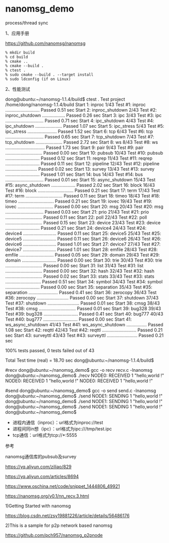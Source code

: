 # nanomsg_demo
process/thread sync

1、应用手册

https://github.com/nanomsg/nanomsg

    % mkdir build
    % cd build
    % cmake ..
    % cmake --build .
    % ctest .
    % sudo cmake --build . --target install
    % sudo ldconfig (if on Linux)

2、性能测试

dong@ubuntu:~/nanomsg-1.1.4/build$ ctest .
Test project /home/dong/nanomsg-1.1.4/build
      Start  1: inproc
 1/43 Test  #1: inproc ...........................   Passed    0.51 sec
      Start  2: inproc_shutdown
 2/43 Test  #2: inproc_shutdown ..................   Passed    0.26 sec
      Start  3: ipc
 3/43 Test  #3: ipc ..............................   Passed    0.71 sec
      Start  4: ipc_shutdown
 4/43 Test  #4: ipc_shutdown .....................   Passed    1.07 sec
      Start  5: ipc_stress
 5/43 Test  #5: ipc_stress .......................   Passed    1.52 sec
      Start  6: tcp
 6/43 Test  #6: tcp ..............................   Passed    0.65 sec
      Start  7: tcp_shutdown
 7/43 Test  #7: tcp_shutdown .....................   Passed    2.72 sec
      Start  8: ws
 8/43 Test  #8: ws ...............................   Passed    1.73 sec
      Start  9: pair
 9/43 Test  #9: pair .............................   Passed    0.00 sec
      Start 10: pubsub
10/43 Test #10: pubsub ...........................   Passed    0.12 sec
      Start 11: reqrep
11/43 Test #11: reqrep ...........................   Passed    0.11 sec
      Start 12: pipeline
12/43 Test #12: pipeline .........................   Passed    0.02 sec
      Start 13: survey
13/43 Test #13: survey ...........................   Passed    1.01 sec
      Start 14: bus
14/43 Test #14: bus ..............................   Passed    0.01 sec
      Start 15: async_shutdown
15/43 Test #15: async_shutdown ...................   Passed    2.02 sec
      Start 16: block
16/43 Test #16: block ............................   Passed    0.21 sec
      Start 17: term
17/43 Test #17: term .............................   Passed    0.11 sec
      Start 18: timeo
18/43 Test #18: timeo ............................   Passed    0.21 sec
      Start 19: iovec
19/43 Test #19: iovec ............................   Passed    0.00 sec
      Start 20: msg
20/43 Test #20: msg ..............................   Passed    0.03 sec
      Start 21: prio
21/43 Test #21: prio .............................   Passed    0.11 sec
      Start 22: poll
22/43 Test #22: poll .............................   Passed    0.15 sec
      Start 23: device
23/43 Test #23: device ...........................   Passed    0.21 sec
      Start 24: device4
24/43 Test #24: device4 ..........................   Passed    0.11 sec
      Start 25: device5
25/43 Test #25: device5 ..........................   Passed    0.11 sec
      Start 26: device6
26/43 Test #26: device6 ..........................   Passed    1.01 sec
      Start 27: device7
27/43 Test #27: device7 ..........................   Passed    1.01 sec
      Start 28: emfile
28/43 Test #28: emfile ...........................   Passed    0.05 sec
      Start 29: domain
29/43 Test #29: domain ...........................   Passed    0.00 sec
      Start 30: trie
30/43 Test #30: trie .............................   Passed    0.00 sec
      Start 31: list
31/43 Test #31: list .............................   Passed    0.00 sec
      Start 32: hash
32/43 Test #32: hash .............................   Passed    0.02 sec
      Start 33: stats
33/43 Test #33: stats ............................   Passed    0.51 sec
      Start 34: symbol
34/43 Test #34: symbol ...........................   Passed    0.00 sec
      Start 35: separation
35/43 Test #35: separation .......................   Passed    0.41 sec
      Start 36: zerocopy
36/43 Test #36: zerocopy .........................   Passed    0.00 sec
      Start 37: shutdown
37/43 Test #37: shutdown .........................   Passed    0.01 sec
      Start 38: cmsg
38/43 Test #38: cmsg .............................   Passed    0.01 sec
      Start 39: bug328
39/43 Test #39: bug328 ...........................   Passed    0.41 sec
      Start 40: bug777
40/43 Test #40: bug777 ...........................   Passed    0.00 sec
      Start 41: ws_async_shutdown
41/43 Test #41: ws_async_shutdown ................   Passed    1.08 sec
      Start 42: reqttl
42/43 Test #42: reqttl ...........................   Passed    0.21 sec
      Start 43: surveyttl
43/43 Test #43: surveyttl ........................   Passed    0.21 sec

100% tests passed, 0 tests failed out of 43

Total Test time (real) =  18.70 sec
dong@ubuntu:~/nanomsg-1.1.4/build$ 

#recv
dong@ubuntu:~/nanomsg_demo$ gcc -o recv recv.c -lnanomsg
dong@ubuntu:~/nanomsg_demo$ ./recv
NODE0: RECEIVED 1 "hello,world !"
NODE0: RECEIVED 1 "hello,world !"
NODE0: RECEIVED 1 "hello,world !"

#send
dong@ubuntu:~/nanomsg_demo$ gcc -o send send.c -lnanomsg
dong@ubuntu:~/nanomsg_demo$ ./send
NODE1: SENDING 1 "hello,world !"
dong@ubuntu:~/nanomsg_demo$ ./send
NODE1: SENDING 1 "hello,world !"
dong@ubuntu:~/nanomsg_demo$ ./send
NODE1: SENDING 1 "hello,world !"
dong@ubuntu:~/nanomsg_demo$

* 进程内通信（inproc）：url格式为inproc://test
* 进程间同in想（ipc）：url格式为ipc:///tmp/test.ipc
* tcp通信：url格式为tcp://*:5555

 
参考

nanomsg通信库的pubsub及survey

https://yq.aliyun.com/ziliao/829

https://yq.aliyun.com/articles/8694

https://www.oschina.net/code/snippet_1444806_49921

https://nanomsg.org/v0.1/nn_recv.3.html

1)Getting Started with nanomsg

https://blog.csdn.net/zsy19881226/article/details/56486176

2)This is a sample for p2p network based nanomsg

https://github.com/pch957/nanomsg_p2pnode
